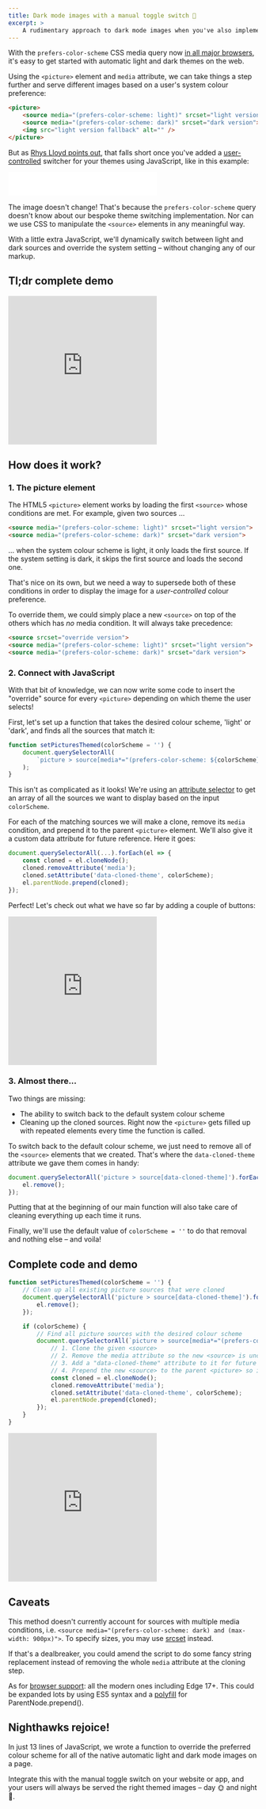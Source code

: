 ```yaml
---
title: Dark mode images with a manual toggle switch 🌚
excerpt: >
    A rudimentary approach to dark mode images when you've also implemented a manual toggle switch to override the system <code>prefers-color-scheme</code> setting.
---
```


With the `prefers-color-scheme` CSS media query now [in all major browsers](https://caniuse.com/#feat=prefers-color-scheme "Can I use - prefers-color-scheme"), it's easy to get started with automatic light and dark themes on the web.

Using the `<picture>` element and `media` attribute, we can take things a step further and serve different images based on a user's system colour preference:

```html
<picture>
    <source media="(prefers-color-scheme: light)" srcset="light version">
    <source media="(prefers-color-scheme: dark)" srcset="dark version">
    <img src="light version fallback" alt="" />
</picture>
```

But as [Rhys Lloyd points out](https://rhyslloyd.me/serve-dark-mode-images-natively/#inevitable-caveat "Rhys Lloyd - Serve 'dark mode' images natively"), that falls short once you've added a [user-controlled](https://hankchizljaw.com/wrote/create-a-user-controlled-dark-or-light-mode/ "Andy Bell - Create a user controlled dark or light mode") switcher for your themes using JavaScript, like in this example:

<iframe class="iframe-demo" height="48" scrolling="no" title="Light/dark colour theme switcher example" src="/assets/iframe-demos/theme-switch-button.html" frameborder="no" loading="lazy"></iframe>

The image doesn't change! That's because the `prefers-color-scheme` query doesn't know about our bespoke theme switching implementation. Nor can we use CSS to manipulate the `<source>` elements in any meaningful way.

With a little extra JavaScript, we'll dynamically switch between light and dark sources and override the system setting – without changing any of our markup.


## Tl;dr complete demo

<iframe class="iframe-demo" height="300" scrolling="no" title="Native Dark Mode images w/ manual switch (Complete)" src="https://codepen.io/michaelti/embed/ExVjMPr?height=300&theme-id=default&default-tab=result" frameborder="no" allowtransparency="true" allowfullscreen="true" loading="lazy"></iframe>


## How does it work?

### 1. The picture element

The HTML5 `<picture>` element works by loading the first `<source>` whose conditions are met. For example, given two sources ...

```html
<source media="(prefers-color-scheme: light)" srcset="light version">
<source media="(prefers-color-scheme: dark)" srcset="dark version">
```

... when the system colour scheme is light, it only loads the first source. If the system setting is dark, it skips the first source and loads the second one.

That's nice on its own, but we need a way to supersede both of these conditions in order to  display the image for a *user-controlled* colour preference.

To override them, we could simply place a new `<source>` on top of the others which has *no* media condition. It will always take precedence:

```html
<source srcset="override version">
<source media="(prefers-color-scheme: light)" srcset="light version">
<source media="(prefers-color-scheme: dark)" srcset="dark version">
```

### 2. Connect with JavaScript

With that bit of knowledge, we can now write some code to insert the "override" source for every `<picture>` depending on which theme the user selects!

First, let's set up a function that takes the desired colour scheme, 'light' or 'dark', and finds all the sources that match it:

```javascript
function setPicturesThemed(colorScheme = '') {
    document.querySelectorAll(
        `picture > source[media*="(prefers-color-scheme: ${colorScheme})"]`
    );
}
```

This isn't as complicated as it looks! We're using an [attribute selector](https://developer.mozilla.org/en-US/docs/Web/CSS/Attribute_selectors "MDN - Attribute selectors") to get an array of all the sources we want to display based on the input `colorScheme`.

For each of the matching sources we will make a clone, remove its `media` condition, and prepend it to the parent `<picture>` element. We'll also give it a custom data attribute for future reference. Here it goes:

```javascript
document.querySelectorAll(...).forEach(el => {
    const cloned = el.cloneNode();
    cloned.removeAttribute('media');
    cloned.setAttribute('data-cloned-theme', colorScheme);
    el.parentNode.prepend(cloned);
});
```

Perfect! Let's check out what we have so far by adding a couple of buttons:

<iframe class="iframe-demo" height="300" scrolling="no" title="Native Dark Mode images w/ manual switch (Demo 1)" src="https://codepen.io/michaelti/embed/JjYJQEz?height=300&theme-id=default&default-tab=result" frameborder="no" allowtransparency="true" allowfullscreen="true" loading="lazy"></iframe>

### 3. Almost there...

Two things are missing:

- The ability to switch back to the default system colour scheme
- Cleaning up the cloned sources. Right now the `<picture>` gets filled up with repeated elements every time the function is called.

To switch back to the default colour scheme, we just need to remove all of the `<source>` elements that we created. That's where the `data-cloned-theme` attribute we gave them comes in handy:

```javascript
document.querySelectorAll('picture > source[data-cloned-theme]').forEach(el => {
    el.remove();
});
```

Putting that at the beginning of our main function will also take care of cleaning everything up each time it runs.

Finally, we'll use the default value of `colorScheme = ''` to do that removal and nothing else – and voila!

## Complete code and demo

```javascript
function setPicturesThemed(colorScheme = '') {
    // Clean up all existing picture sources that were cloned
    document.querySelectorAll('picture > source[data-cloned-theme]').forEach(el => {
        el.remove();
    });

    if (colorScheme) {
        // Find all picture sources with the desired colour scheme
        document.querySelectorAll(`picture > source[media*="(prefers-color-scheme: ${colorScheme})"]`).forEach(el => {
            // 1. Clone the given <source>
            // 2. Remove the media attribute so the new <source> is unconditional
            // 3. Add a "data-cloned-theme" attribute to it for future reference / removal
            // 4. Prepend the new <source> to the parent <picture> so it takes precedence
            const cloned = el.cloneNode();
            cloned.removeAttribute('media');
            cloned.setAttribute('data-cloned-theme', colorScheme);
            el.parentNode.prepend(cloned);
        });
    }
}
```

<iframe class="iframe-demo" height="300" scrolling="no" title="Native Dark Mode images w/ manual switch (Complete)" src="https://codepen.io/michaelti/embed/ExVjMPr?height=300&theme-id=default&default-tab=result" frameborder="no" allowtransparency="true" allowfullscreen="true" loading="lazy"></iframe>

## Caveats

This method doesn't currently account for sources with multiple media conditions, i.e. `<source media="(prefers-color-scheme: dark) and (max-width: 900px)">`. To specify sizes, you may use [srcset](https://developer.mozilla.org/en-US/docs/Web/HTML/Element/picture#The_srcset_attribute "MDN - The picture element") instead.

If that's a dealbreaker, you could amend the script to do some fancy string replacement instead of removing the whole `media` attribute at the cloning step.

As for [browser support](https://caniuse.com/#feat=dom-manip-convenience "Can I use: DOM manipulation convenience methods"): all the modern ones including Edge 17+. This could be expanded lots by using ES5 syntax and a [polyfill](https://developer.mozilla.org/en-US/docs/Web/API/ParentNode/prepend#Polyfill "MDN - ParentNode.prepend()") for ParentNode.prepend().

## Nighthawks rejoice!

In just 13 lines of JavaScript, we wrote a function to override the preferred colour scheme for all of the native automatic light and dark mode images on a page.

Integrate this with the manual toggle switch on your website or app, and your users will always be served the right themed images – day 🌞 and night 🌚.
